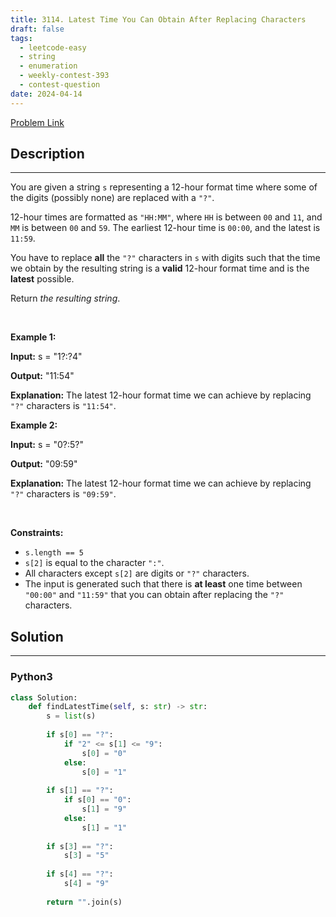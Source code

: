 ```yaml
---
title: 3114. Latest Time You Can Obtain After Replacing Characters
draft: false
tags: 
  - leetcode-easy
  - string
  - enumeration
  - weekly-contest-393
  - contest-question
date: 2024-04-14
---
```


[Problem Link](https://leetcode.com/problems/latest-time-you-can-obtain-after-replacing-characters/)

## Description

---
<p>You are given a string <code>s</code> representing a 12-hour format time where some of the digits (possibly none) are replaced with a <code>&quot;?&quot;</code>.</p>

<p>12-hour times are formatted as <code>&quot;HH:MM&quot;</code>, where <code>HH</code> is between <code>00</code> and <code>11</code>, and <code>MM</code> is between <code>00</code> and <code>59</code>. The earliest 12-hour time is <code>00:00</code>, and the latest is <code>11:59</code>.</p>

<p>You have to replace <strong>all</strong> the <code>&quot;?&quot;</code> characters in <code>s</code> with digits such that the time we obtain by the resulting string is a <strong>valid</strong> 12-hour format time and is the <strong>latest</strong> possible.</p>

<p>Return <em>the resulting string</em>.</p>

<p>&nbsp;</p>
<p><strong class="example">Example 1:</strong></p>

<div class="example-block">
<p><strong>Input:</strong> <span class="example-io">s = &quot;1?:?4&quot;</span></p>

<p><strong>Output:</strong> <span class="example-io">&quot;11:54&quot;</span></p>

<p><strong>Explanation:</strong> The latest 12-hour format time we can achieve by replacing <code>&quot;?&quot;</code> characters is <code>&quot;11:54&quot;</code>.</p>
</div>

<p><strong class="example">Example 2:</strong></p>

<div class="example-block">
<p><strong>Input:</strong> <span class="example-io">s = &quot;0?:5?&quot;</span></p>

<p><strong>Output:</strong> <span class="example-io">&quot;09:59&quot;</span></p>

<p><strong>Explanation:</strong> The latest 12-hour format time we can achieve by replacing <code>&quot;?&quot;</code> characters is <code>&quot;09:59&quot;</code>.</p>
</div>

<p>&nbsp;</p>
<p><strong>Constraints:</strong></p>

<ul>
	<li><code>s.length == 5</code></li>
	<li><code>s[2]</code> is equal to the character <code>&quot;:&quot;</code>.</li>
	<li>All characters except <code>s[2]</code> are digits or <code>&quot;?&quot;</code> characters.</li>
	<li>The input is generated such that there is <strong>at least</strong> one time between <code>&quot;00:00&quot;</code> and <code>&quot;11:59&quot;</code> that you can obtain after replacing the <code>&quot;?&quot;</code> characters.</li>
</ul>


## Solution

---
### Python3
``` py title='latest-time-you-can-obtain-after-replacing-characters'
class Solution:
    def findLatestTime(self, s: str) -> str:
        s = list(s)
        
        if s[0] == "?":
            if "2" <= s[1] <= "9":
                s[0] = "0"
            else:
                s[0] = "1"
        
        if s[1] == "?":
            if s[0] == "0":
                s[1] = "9"
            else:
                s[1] = "1"
        
        if s[3] == "?":
            s[3] = "5"
        
        if s[4] == "?":
            s[4] = "9"
        
        return "".join(s)
```

